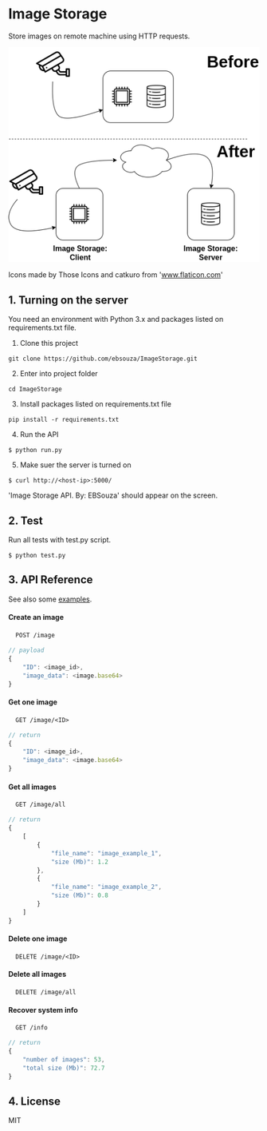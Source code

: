# Image Storage 

Store images on remote machine using HTTP requests.

![](readme/ImageStorage-en.png)

Icons made by Those Icons and catkuro from 'www.flaticon.com'

## 1. Turning on the server

You need an environment with Python 3.x and packages listed on requirements.txt file. 

1. Clone this project 
```shell
git clone https://github.com/ebsouza/ImageStorage.git
```

2. Enter into project folder
```shell
cd ImageStorage
```

3. Install packages listed on requirements.txt file
```shell
pip install -r requirements.txt
```

4. Run the API
```shell
$ python run.py
```

5. Make suer the server is turned on 
```shell
$ curl http://<host-ip>:5000/
```

'Image Storage API. By: EBSouza' should appear on the screen.



## 2. Test

Run all tests with test.py script.

```shell
$ python test.py
```

## 3. API Reference

See also some [examples](https://github.com/ebsouza/ImageStorage/tree/master/client).

#### Create an image

```http
  POST /image
```

```javascript
// payload
{ 
    "ID": <image_id>,
    "image_data": <image.base64>
}
```


#### Get one image

```http
  GET /image/<ID>
```

```javascript
// return
{ 
    "ID": <image_id>,
    "image_data": <image.base64>
}
```

#### Get all images

```http
  GET /image/all
```

```javascript
// return
{ 
    [
        {
            "file_name": "image_example_1",
            "size (Mb)": 1.2
        },
        {
            "file_name": "image_example_2",
            "size (Mb)": 0.8
        }
    ]   
}
```

#### Delete one image

```http
  DELETE /image/<ID>
```

#### Delete all images

```http
  DELETE /image/all
```

#### Recover system info

```http
  GET /info
```

```javascript
// return
{ 
    "number of images": 53,
    "total size (Mb)": 72.7
}
```


## 4. License

MIT






